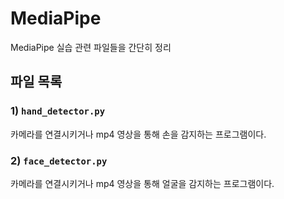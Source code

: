 # MediaPipe
MediaPipe 실습 관련 파일들을 간단히 정리

## 파일 목록

### 1) `hand_detector.py`
카메라를 연결시키거나 mp4 영상을 통해 손을 감지하는 프로그램이다.

### 2) `face_detector.py`
카메라를 연결시키거나 mp4 영상을 통해 얼굴을 감지하는 프로그램이다.